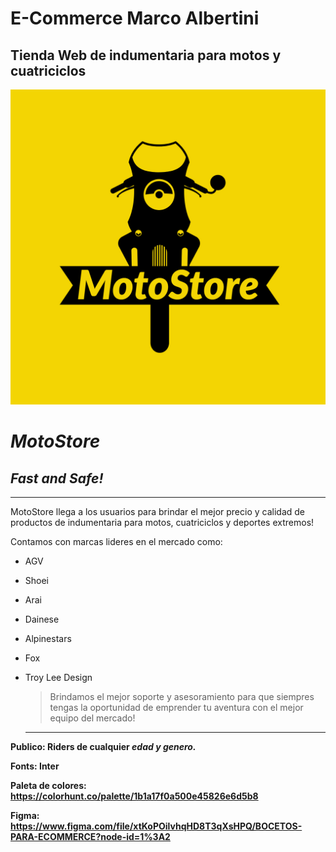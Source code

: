 # E-Commerce Marco Albertini
## Tienda Web de indumentaria para motos y cuatriciclos
![MotoStoreLogo](public/assets/images/MotoStore-logos.jpeg)
#     *MotoStore*


## *Fast and Safe!*
---
MotoStore llega a los usuarios para brindar el mejor precio y calidad de productos de indumentaria para motos, cuatriciclos y deportes extremos!

Contamos con marcas lideres en el mercado como:
- AGV
- Shoei
- Arai
- Dainese
- Alpinestars
- Fox
- Troy Lee Design
  
  > Brindamos el mejor soporte y asesoramiento para que siempres tengas la oportunidad de emprender tu aventura con el mejor equipo del mercado!

  ---
**Publico: Riders de cualquier *edad y genero.***

**Fonts: Inter**

**Paleta de colores: https://colorhunt.co/palette/1b1a17f0a500e45826e6d5b8**

**Figma: https://www.figma.com/file/xtKoPOilvhqHD8T3qXsHPQ/BOCETOS-PARA-ECOMMERCE?node-id=1%3A2**

   




